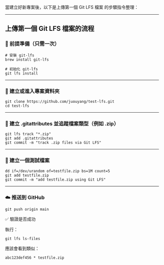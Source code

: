 當建立好新專案後，以下是上傳第一個 Git LFS 檔案 的步驟指令整理：

---

## 上傳第一個 Git LFS 檔案的流程

### 🧰 前提準備（只需一次）

```
# 安裝 git-lfs
brew install git-lfs
```

```
# 初始化 git-lfs
git lfs install
```

---

### 🚀 建立或進入專案資料夾

```
git clone https://github.com/juouyang/test-lfs.git
cd test-lfs
```

---

### 📝 建立 .gitattributes 並追蹤檔案類型（例如 .zip）

```
git lfs track "*.zip"
git add .gitattributes
git commit -m "track .zip files via Git LFS"
```

---

### 📁 建立一個測試檔案

```
dd if=/dev/urandom of=testfile.zip bs=1M count=5
git add testfile.zip
git commit -m "add testfile.zip using Git LFS"
```

---

### ☁️ 推送到 GitHub

```
git push origin main
```

✅ 驗證是否成功

執行：
  
```
git lfs ls-files
```
    
應該會看到類似：
      
```
abc123def456 * testfile.zip
```

